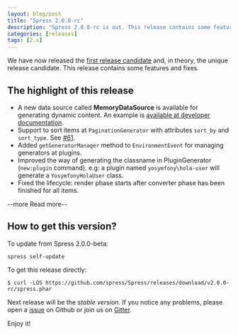 ```yaml
---
layout: blog/post
title: "Spress 2.0.0-rc"
description: "Spress 2.0.0-rc is out. This release contains some features and fixes"
categories: [releases]
tags: [2.x]
---
```

We have now released the [first release candidate](/about/changelog/#2-0-0-rc) and, in theory, the unique release candidate.
This release contains some features and fixes.

## The highlight of this release

* A new data source called **MemoryDataSource** is available for generating dynamic content. An example is [available at developer documentation](/docs/developers/data-sources/#MemoryDataSource).
* Support to sort items at `PaginationGenerator` with attributes `sort_by` and `sort_type`. See [#61](https://github.com/spress/Spress/issues/61).
* Added `getGeneratorManager` method to `EnvironmentEvent` for managing generators at plugins.
* Improved the way of generating the classname in PluginGenerator (`new:plugin` command). e.g: a plugin named `yosymfony\hola-user` will generate a `YosymfonyHolaUser` class.
* Fixed the lifecycle: render phase starts after converter phase has been finished for all items.

--more Read more--

## How to get this version?

To update from Spress 2.0.0-beta:

```
spress self-update
``` 

To get this release directly:

```
$ curl -LOS https://github.com/spress/Spress/releases/download/v2.0.0-rc/spress.phar
```

Next release will be the *stable version*. If you notice any problems, please open a
[issue](https://github.com/spress/Spress/issues) on Github or join us on [Gitter](https://gitter.im/spress/Spress).

Enjoy it!
